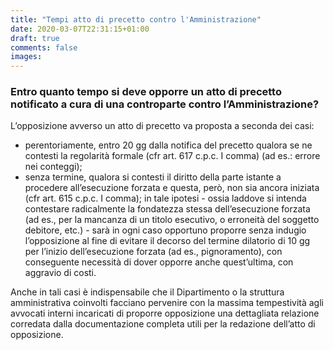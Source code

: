 ```yaml
---
title: "Tempi atto di precetto contro l'Amministrazione"
date: 2020-03-07T22:31:15+01:00
draft: true
comments: false
images:
---
```


### Entro quanto tempo si deve opporre un atto di precetto notificato a cura di una controparte contro l’Amministrazione?
L’opposizione avverso un atto di precetto va proposta a seconda dei casi:

- perentoriamente, entro 20 gg dalla notifica del precetto qualora se ne contesti la regolarità formale (cfr art. 617 c.p.c. I comma) (ad es.: errore nei conteggi); 
- senza termine, qualora si contesti il diritto della parte istante a procedere all’esecuzione forzata e questa, però, non sia ancora iniziata (cfr art. 615 c.p.c. I comma); 
  in tale ipotesi 
        - ossia laddove si intenda contestare radicalmente la fondatezza stessa dell’esecuzione forzata (ad es., per la mancanza di un titolo esecutivo, o erroneità del soggetto debitore, etc.) 
        - sarà in ogni caso opportuno proporre senza indugio l’opposizione al fine di evitare il decorso del termine dilatorio di 10 gg per l’inizio dell’esecuzione forzata (ad es., pignoramento), con conseguente necessità di dover opporre anche quest’ultima, con aggravio di costi.

Anche in tali casi è indispensabile che il Dipartimento o la struttura amministrativa coinvolti facciano pervenire con la massima tempestività agli avvocati interni incaricati di proporre opposizione una dettagliata relazione corredata dalla documentazione completa utili per la redazione dell’atto di opposizione. 

